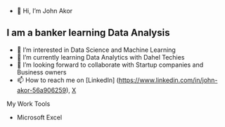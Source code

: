 
- 👋 Hi, I’m John Akor
## I am a banker learning Data Analysis 
- 👀 I’m interested in Data Science and Machine Learning 
- 🌱 I’m currently learning Data Analytics with Dahel Techies
- 💞️ I’m looking forward to collaborate with Startup companies and Business owners 
- 📫 How to reach me on [LinkedIn] (https://www.linkedin.com/in/john-akor-56a906259), [X](https://x.com/Jayakorofficial?t=5cE9Uq2kJp5HZt7oMpgaaQ&s=09)

My Work Tools
- Microsoft Excel
